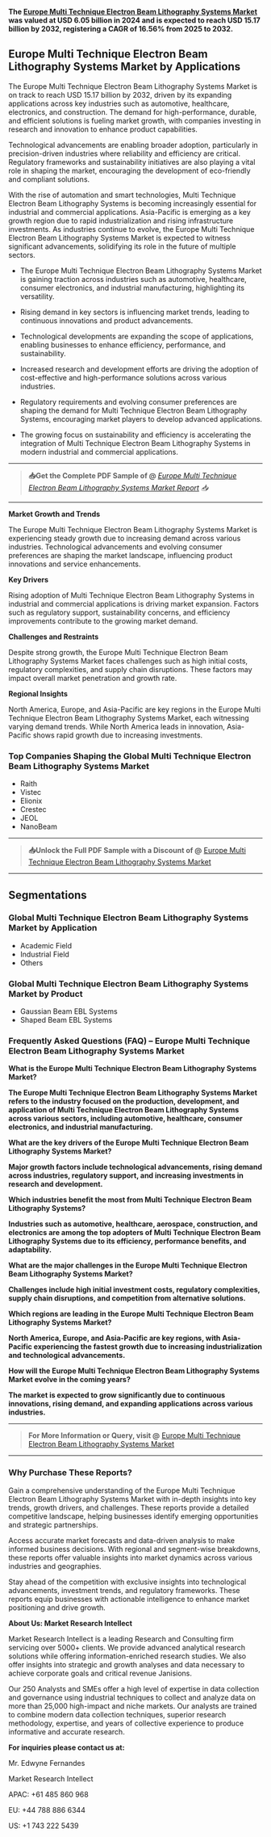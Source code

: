 <p><strong>The <a href="https://www.marketresearchintellect.com/download-sample/?rid=444959&amp;utm_source=Pulse-April-Europe&amp;utm_medium=852">Europe Multi Technique Electron Beam Lithography Systems Market</a> was valued at USD 6.05 billion in 2024 and is expected to reach USD 15.17 billion by 2032, registering a CAGR of 16.56% from 2025 to 2032.</strong></p><h2>Europe Multi Technique Electron Beam Lithography Systems Market by Applications&nbsp;</h2><p><p>The Europe Multi Technique Electron Beam Lithography Systems Market is on track to reach USD 15.17 billion by 2032, driven by its expanding applications across key industries such as automotive, healthcare, electronics, and construction. The demand for high-performance, durable, and efficient solutions is fueling market growth, with companies investing in research and innovation to enhance product capabilities.</p><p>Technological advancements are enabling broader adoption, particularly in precision-driven industries where reliability and efficiency are critical. Regulatory frameworks and sustainability initiatives are also playing a vital role in shaping the market, encouraging the development of eco-friendly and compliant solutions.</p><p>With the rise of automation and smart technologies, Multi Technique Electron Beam Lithography Systems is becoming increasingly essential for industrial and commercial applications. Asia-Pacific is emerging as a key growth region due to rapid industrialization and rising infrastructure investments. As industries continue to evolve, the Europe Multi Technique Electron Beam Lithography Systems Market is expected to witness significant advancements, solidifying its role in the future of multiple sectors.</p></p><ul><li><p>The Europe Multi Technique Electron Beam Lithography Systems Market is gaining traction across industries such as automotive, healthcare, consumer electronics, and industrial manufacturing, highlighting its versatility.</p></li><li><p>Rising demand in key sectors is influencing market trends, leading to continuous innovations and product advancements.</p></li><li><p>Technological developments are expanding the scope of applications, enabling businesses to enhance efficiency, performance, and sustainability.</p></li><li><p>Increased research and development efforts are driving the adoption of cost-effective and high-performance solutions across various industries.</p></li><li><p>Regulatory requirements and evolving consumer preferences are shaping the demand for Multi Technique Electron Beam Lithography Systems, encouraging market players to develop advanced applications.</p></li><li><p>The growing focus on sustainability and efficiency is accelerating the integration of Multi Technique Electron Beam Lithography Systems in modern industrial and commercial applications.</p></li></ul><hr /><blockquote><p><strong><span class="font-[700]">📥Get the Complete PDF Sample of @ </span></strong><em><span class="font-[700]"><a href="https://www.marketresearchintellect.com/download-sample/?rid=444959&amp;utm_source=Pulse-April-Europe&amp;utm_medium=852" target="_blank" data-tracking-control-name="article-ssr-frontend-pulse_little-text-block" data-tracking-will-navigate="" data-test-link="">Europe Multi Technique Electron Beam Lithography Systems Market Report</a>&nbsp;📥</span></em></p></blockquote><hr /><p class="" data-start="77" data-end="360"><strong data-start="77" data-end="105">Market Growth and Trends</strong></p><p class="" data-start="77" data-end="360">The Europe Multi Technique Electron Beam Lithography Systems Market is experiencing steady growth due to increasing demand across various industries. Technological advancements and evolving consumer preferences are shaping the market landscape, influencing product innovations and service enhancements.</p><p class="" data-start="362" data-end="606"><strong data-start="362" data-end="377">Key Drivers</strong></p><p class="" data-start="362" data-end="606">Rising adoption of Multi Technique Electron Beam Lithography Systems in industrial and commercial applications is driving market expansion. Factors such as regulatory support, sustainability concerns, and efficiency improvements contribute to the growing market demand.</p><p class="" data-start="608" data-end="849"><strong data-start="608" data-end="637">Challenges and Restraints</strong></p><p class="" data-start="608" data-end="849">Despite strong growth, the Europe Multi Technique Electron Beam Lithography Systems Market faces challenges such as high initial costs, regulatory complexities, and supply chain disruptions. These factors may impact overall market penetration and growth rate.</p><p class="" data-start="851" data-end="1095"><strong data-start="851" data-end="872">Regional Insights</strong></p><p class="" data-start="851" data-end="1095">North America, Europe, and Asia-Pacific are key regions in the Europe Multi Technique Electron Beam Lithography Systems Market, each witnessing varying demand trends. While North America leads in innovation, Asia-Pacific shows rapid growth due to increasing investments.</p><p><h3>Top Companies Shaping the Global Multi Technique Electron Beam Lithography Systems Market </h3><ul><li>Raith</li><li>Vistec</li><li>Elionix</li><li>Crestec</li><li>JEOL</li><li>NanoBeam</li></ul></p><hr /><blockquote><p><strong>📥Unlock the Full PDF Sample with a Discount of @</strong> <a href="https://www.marketresearchintellect.com/ask-for-discount/?rid=444959&amp;utm_source=Pulse-April-Europe&amp;utm_medium=852">Europe Multi Technique Electron Beam Lithography Systems Market</a></p></blockquote><hr /><p><h2>Segmentations</h2><h3>Global Multi Technique Electron Beam Lithography Systems Market by Application</h3><ul><li>Academic Field</li><li>Industrial Field</li><li>Others</li></ul><h3>Global Multi Technique Electron Beam Lithography Systems Market by Product</h3><ul><li>Gaussian Beam EBL Systems</li><li>Shaped Beam EBL Systems</li></ul></p><h3><strong>Frequently Asked Questions (FAQ) &ndash; Europe Multi Technique Electron Beam Lithography Systems Market</strong></h3><p><strong>What is the Europe Multi Technique Electron Beam Lithography Systems Market?</strong></p><p><strong>The Europe Multi Technique Electron Beam Lithography Systems Market refers to the industry focused on the production, development, and application of Multi Technique Electron Beam Lithography Systems across various sectors, including automotive, healthcare, consumer electronics, and industrial manufacturing.</strong></p><p><strong>What are the key drivers of the Europe Multi Technique Electron Beam Lithography Systems Market?</strong></p><p><strong>Major growth factors include technological advancements, rising demand across industries, regulatory support, and increasing investments in research and development.</strong></p><p><strong>Which industries benefit the most from Multi Technique Electron Beam Lithography Systems?</strong></p><p><strong>Industries such as automotive, healthcare, aerospace, construction, and electronics are among the top adopters of Multi Technique Electron Beam Lithography Systems due to its efficiency, performance benefits, and adaptability.</strong></p><p><strong>What are the major challenges in the Europe Multi Technique Electron Beam Lithography Systems Market?</strong></p><p><strong>Challenges include high initial investment costs, regulatory complexities, supply chain disruptions, and competition from alternative solutions.</strong></p><p><strong>Which regions are leading in the Europe Multi Technique Electron Beam Lithography Systems Market?</strong></p><p><strong>North America, Europe, and Asia-Pacific are key regions, with Asia-Pacific experiencing the fastest growth due to increasing industrialization and technological advancements.</strong></p><p><strong>How will the Europe Multi Technique Electron Beam Lithography Systems Market evolve in the coming years?</strong></p><p><strong>The market is expected to grow significantly due to continuous innovations, rising demand, and expanding applications across various industries.</strong></p><hr /><blockquote><p><span class="font-[700]"><strong>For More Information or Query, visit&nbsp;@</strong>&nbsp;</span><span class="font-[700]"><a href="https://www.marketresearchintellect.com/product/global-multi-technique-electron-beam-lithography-systems-market-size-and-forecast/?utm_source=Linkedin&utm_medium=852" target="_blank" data-tracking-control-name="article-ssr-frontend-pulse_little-text-block" data-tracking-will-navigate="" data-test-link="">Europe Multi Technique Electron Beam Lithography Systems Market</a></span></p></blockquote><hr /><h3><strong data-start="0" data-end="31">Why Purchase These Reports?</strong></h3><p class="" data-start="35" data-end="297">Gain a comprehensive understanding of the Europe Multi Technique Electron Beam Lithography Systems Market with in-depth insights into key trends, growth drivers, and challenges. These reports provide a detailed competitive landscape, helping businesses identify emerging opportunities and strategic partnerships.</p><p class="" data-start="299" data-end="540">Access accurate market forecasts and data-driven analysis to make informed business decisions. With regional and segment-wise breakdowns, these reports offer valuable insights into market dynamics across various industries and geographies.</p><p class="" data-start="542" data-end="784">Stay ahead of the competition with exclusive insights into technological advancements, investment trends, and regulatory frameworks. These reports equip businesses with actionable intelligence to enhance market positioning and drive growth.</p><p><strong><span class="font-[700]">About Us: Market Research Intellect</span></strong></p><p><span class="">Market Research Intellect is a leading Research and Consulting firm servicing over 5000+ clients. We provide advanced analytical research solutions while offering information-enriched research studies.&nbsp;</span>We also offer insights into strategic and growth analyses and data necessary to achieve corporate goals and critical revenue Janisions.</p><p><span class="">Our 250 Analysts and SMEs offer a high level of expertise in data collection and governance using industrial techniques to collect and analyze data on more than 25,000 high-impact and niche markets. Our analysts are trained to combine modern data collection techniques, superior research methodology, expertise, and years of collective experience to produce informative and accurate research.</span></p><p><strong>For inquiries please contact us at:</strong></p><p>Mr. Edwyne Fernandes</p><p>Market Research Intellect</p><p>APAC: +61 485 860 968</p><p>EU: +44 788 886 6344</p><p>US: +1 743 222 5439</p>